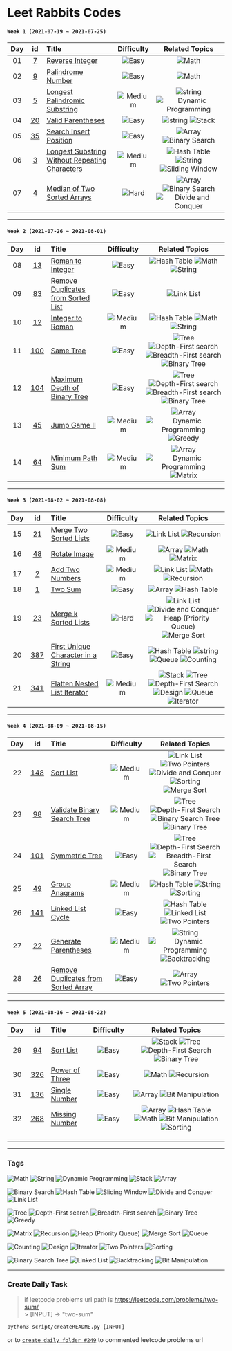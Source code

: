 # Leet Rabbits Codes

#### `Week 1 (2021-07-19 ~ 2021-07-25)`

[7]: https://leetcode.com/problems/reverse-integer/
[9]: https://leetcode.com/problems/palindrome-number/
[5]: https://leetcode.com/problems/palindrome-number/
[20]: https://leetcode.com/problems/valid-parentheses/
[35]: https://leetcode.com/problems/search-insert-position/
[3]: https://leetcode.com/problems/longest-substring-without-repeating-characters/
[4]: https://leetcode.com/problems/median-of-two-sorted-arrays/

| Day |    id    | Title                                                                     |    Difficulty     |                                      Related Topics                                       |
| :-: | :------: | :------------------------------------------------------------------------ | :---------------: | :---------------------------------------------------------------------------------------: |
| 01  |  [7][7]  | [Reverse Integer](<./2021-07-19%20(day1)>)                                |   ![Easy][easy]   |                                       ![Math][math]                                       |
| 02  |  [9][9]  | [Palindrome Number](<./2021-07-20%20(day2)>)                              |   ![Easy][easy]   |                                       ![Math][math]                                       |
| 03  |  [5][5]  | [Longest Palindromic Substring](<./2021-07-21%20(day3)>)                  | ![Medium][medium] |               ![string][string] ![Dynamic Programming][dynamic-programming]               |
| 04  | [20][20] | [Valid Parentheses](<./2021-07-22%20(day4)>)                              |   ![Easy][easy]   |                             ![string][string] ![Stack][stack]                             |
| 05  | [35][35] | [Search Insert Position](<./2021-07-23%20(day5)>)                         |   ![Easy][easy]   |                      ![Array][array] ![Binary Search][binary-search]                      |
| 06  |  [3][3]  | [Longest Substring Without Repeating Characters](<./2021-07-24%20(day6)>) | ![Medium][medium] |       ![Hash Table][hash-table] ![String][string] ![Sliding Window][sliding-window]       |
| 07  |  [4][4]  | [Median of Two Sorted Arrays](<./2021-07-25%20(day7)>)                    |   ![Hard][hard]   | ![Array][array] ![Binary Search][binary-search] ![Divide and Conquer][divide-and-conquer] |

---

#### `Week 2 (2021-07-26 ~ 2021-08-01)`

[13]: https://leetcode.com/problems/roman-to-integer/
[64]: https://leetcode.com/problems/minimum-path-sum/
[45]: https://leetcode.com/problems/jump-game-ii/
[83]: https://leetcode.com/problems/remove-duplicates-from-sorted-list/
[12]: https://leetcode.com/problems/integer-to-roman/
[100]: https://leetcode.com/problems/same-tree/
[104]: https://leetcode.com/problems/maximum-depth-of-binary-tree/

| Day |     id     | Title                                                         |    Difficulty     |                                                          Related Topics                                                           |
| :-: | :--------: | :------------------------------------------------------------ | :---------------: | :-------------------------------------------------------------------------------------------------------------------------------: |
| 08  |  [13][13]  | [Roman to Integer](<./2021-07-26%20(day8)>)                   |   ![Easy][easy]   |                                     ![Hash Table][hash-table] ![Math][math] ![String][string]                                     |
| 09  |  [83][83]  | [Remove Duplicates from Sorted List](<./2021-07-27%20(day9)>) |   ![Easy][easy]   |                                                      ![Link List][link-list]                                                      |
| 10  |  [12][12]  | [Integer to Roman](<./2021-07-28%20(day10)>)                  | ![Medium][medium] |                                     ![Hash Table][hash-table] ![Math][math] ![String][string]                                     |
| 11  | [100][100] | [Same Tree](<./2021-07-29%20(day11)>)                         |   ![Easy][easy]   | ![Tree][tree] ![Depth-First search][depth-first-search] ![Breadth-First search][breadth-first-search] ![Binary Tree][binary-tree] |
| 12  | [104][104] | [Maximum Depth of Binary Tree](<./2021-07-30%20(day12)>)      |   ![Easy][easy]   | ![Tree][tree] ![Depth-First search][depth-first-search] ![Breadth-First search][breadth-first-search] ![Binary Tree][binary-tree] |
| 13  |  [45][45]  | [Jump Game II](<./2021-07-31%20(day13)>)                      | ![Medium][medium] |                           ![Array][array] ![Dynamic Programming][dynamic-programming] ![Greedy][greedy]                           |
| 14  |  [64][64]  | [Minimum Path Sum](<./2021-08-01%20(day14)>)                  | ![Medium][medium] |                           ![Array][array] ![Dynamic Programming][dynamic-programming] ![Matrix][matrix]                           |

---

#### `Week 3 (2021-08-02 ~ 2021-08-08)`

[1]: https://leetcode.com/problems/two-sum/
[2]: https://leetcode.com/problems/add-two-numbers/
[21]: https://leetcode.com/problems/merge-two-sorted-lists/
[48]: https://leetcode.com/problems/rotate-image/
[23]: https://leetcode.com/problems/merge-k-sorted-lists/
[341]: https://leetcode.com/problems/flatten-nested-list-iterator/
[387]: https://leetcode.com/problems/first-unique-character-in-a-string/

| Day |     id     | Title                                                          |    Difficulty     |                                                              Related Topics                                                               |
| :-: | :--------: | :------------------------------------------------------------- | :---------------: | :---------------------------------------------------------------------------------------------------------------------------------------: |
| 15  |  [21][21]  | [Merge Two Sorted Lists](<./2021-08-02%20(day15)>)             |   ![Easy][easy]   |                                              ![Link List][link-list] ![Recursion][recursion]                                              |
| 16  |  [48][48]  | [Rotate Image](<./2021-08-03%20(day16)>)                       | ![Medium][medium] |                                              ![Array][array] ![Math][math] ![Matrix][matrix]                                              |
| 17  |   [2][2]   | [Add Two Numbers](<./2021-08-04%20(day17)>)                    | ![Medium][medium] |                                       ![Link List][link-list] ![Math][math] ![Recursion][recursion]                                       |
| 18  |   [1][1]   | [Two Sum](<./2021-08-05%20(day18)>)                            |   ![Easy][easy]   |                                                 ![Array][array] ![Hash Table][hash-table]                                                 |
| 19  |  [23][23]  | [Merge k Sorted Lists](<./2021-08-06%20(day19)>)               |   ![Hard][hard]   | ![Link List][link-list] ![Divide and Conquer][divide-and-conquer] ![Heap (Priority Queue)][heap-priority-queue] ![Merge Sort][merge-sort] |
| 20  | [387][387] | [First Unique Character in a String](<./2021-08-07%20(day20)>) |   ![Easy][easy]   |                             ![Hash Table][hash-table] ![string][string] ![Queue][queue] ![Counting][counting]                             |
| 21  | [341][341] | [Flatten Nested List Iterator](<./2021-08-08%20(day21)>)       | ![Medium][medium] |      ![Stack][stack] ![Tree][tree] ![Depth-First Search][depth-first-search] ![Design][design] ![Queue][queue] ![Iterator][iterator]      |

---

#### `Week 4 (2021-08-09 ~ 2021-08-15)`

[148]: https://leetcode.com/problems/sort-list/
[98]: https://leetcode.com/problems/validate-binary-search-tree/
[101]: https://leetcode.com/problems/symmetric-tree/
[49]: https://leetcode.com/problems/group-anagrams/
[141]: https://leetcode.com/problems/linked-list-cycle/
[22]: https://leetcode.com/problems/generate-parentheses/
[26]: https://leetcode.com/problems/remove-duplicates-from-sorted-array/

| Day |     id     | Title                                                           |    Difficulty     |                                                                Related Topics                                                                 |
| :-: | :--------: | :-------------------------------------------------------------- | :---------------: | :-------------------------------------------------------------------------------------------------------------------------------------------: |
| 22  | [148][148] | [Sort List](<./2021-08-09%20(day22)>)                           | ![Medium][medium] | ![Link List][link-list] ![Two Pointers][two-pointers] ![Divide and Conquer][divide-and-conquer] ![Sorting][sorting] ![Merge Sort][merge-sort] |
| 23  |  [98][98]  | [Validate Binary Search Tree](<./2021-08-10%20(day23)>)         | ![Medium][medium] |         ![Tree][tree] ![Depth-First Search][depth-first-search] ![Binary Search Tree][binary-search-tree] ![Binary Tree][binary-tree]         |
| 24  | [101][101] | [Symmetric Tree](<./2021-08-11%20(day24)>)                      |   ![Easy][easy]   |       ![Tree][tree] ![Depth-First Search][depth-first-search] ![Breadth-First Search][breadth-first-search] ![Binary Tree][binary-tree]       |
| 25  |  [49][49]  | [Group Anagrams](<./2021-08-12%20(day25)>)                      | ![Medium][medium] |                                        ![Hash Table][hash-table] ![String][string] ![Sorting][sorting]                                        |
| 26  | [141][141] | [Linked List Cycle](<./2021-08-13%20(day26)>)                   |   ![Easy][easy]   |                              ![Hash Table][hash-table] ![Linked List][linked-list] ![Two Pointers][two-pointers]                              |
| 27  |  [22][22]  | [Generate Parentheses](<./2021-08-14%20(day27)>)                | ![Medium][medium] |                          ![String][string] ![Dynamic Programming][dynamic-programming] ![Backtracking][backtracking]                          |
| 28  |  [26][26]  | [Remove Duplicates from Sorted Array](<./2021-08-15%20(day28)>) |   ![Easy][easy]   |                                                 ![Array][array] ![Two Pointers][two-pointers]                                                 |

---

#### `Week 5 (2021-08-16 ~ 2021-08-22)`

[94]: https://leetcode.com/problems/binary-tree-inorder-traversal/
[326]: https://leetcode.com/problems/power-of-three/
[136]: https://leetcode.com/problems/single-number/
[268]: https://leetcode.com/problems/missing-number/

| Day |     id     | Title                                      |  Difficulty   |                                                  Related Topics                                                   |
| :-: | :--------: | :----------------------------------------- | :-----------: | :---------------------------------------------------------------------------------------------------------------: |
| 29  |  [94][94]  | [Sort List](<./2021-08-16%20(day29)>)      | ![Easy][easy] |        ![Stack][stack] ![Tree][tree] ![Depth-First Search][depth-first-search] ![Binary Tree][binary-tree]        |
| 30  | [326][326] | [Power of Three](<./2021-08-17%20(day30)>) | ![Easy][easy] |                                       ![Math][math] ![Recursion][recursion]                                       |
| 31  | [136][136] | [Single Number](<./2021-08-18%20(day31)>)  | ![Easy][easy] |                               ![Array][array] ![Bit Manipulation][bit-manipulation]                               |
| 32  | [268][268] | [Missing Number](<./2021-08-19%20(day32)>) | ![Easy][easy] | ![Array][array] ![Hash Table][hash-table] ![Math][math] ![Bit Manipulation][bit-manipulation] ![Sorting][sorting] |
|     |            |                                            |               |                                                                                                                   |
|     |            |                                            |               |                                                                                                                   |
|     |            |                                            |               |                                                                                                                   |

---

[easy]: https://img.shields.io/badge/-Easy-brightgreen
[medium]: https://img.shields.io/badge/-Medium-orange
[hard]: https://img.shields.io/badge/-Hard-red

### Tags

[math]: https://img.shields.io/badge/-Math-FFCDD2
[string]: https://img.shields.io/badge/-String-F8BBD0
[dynamic-programming]: https://img.shields.io/badge/-Dynamic%20Programming-E1BEE7
[stack]: https://img.shields.io/badge/-Stack-D1C4E9
[array]: https://img.shields.io/badge/-Array-C5CAE9
[binary-search]: https://img.shields.io/badge/-Binary%20Search-BBDEFB
[hash-table]: https://img.shields.io/badge/-Hash%20Table-B3E5FC
[sliding-window]: https://img.shields.io/badge/-Sliding%20Window-B2EBF2
[divide-and-conquer]: https://img.shields.io/badge/-Divide%20and%20Conquer-B2DFDB
[link-list]: https://img.shields.io/badge/-Link%20List-C8E6C9
[tree]: https://img.shields.io/badge/-Tree-DCEDC8
[depth-first-search]: https://img.shields.io/badge/-Depth%20First%20Search-F0F4C3
[breadth-first-search]: https://img.shields.io/badge/-Breadth%20First%20Search-FFF9C4
[binary-tree]: https://img.shields.io/badge/-Binary%20Tree-FFECB3
[greedy]: https://img.shields.io/badge/-Greedy-FFE0B2
[matrix]: https://img.shields.io/badge/-Matrix-FFCCBC
[recursion]: https://img.shields.io/badge/-Recursion-D7CCC8
[heap-priority-queue]: https://img.shields.io/badge/-Heap%20(Priority%20Queue)-F5F5F5
[merge-sort]: https://img.shields.io/badge/-Merge%20Sort-CFD8DC
[queue]: https://img.shields.io/badge/-Queue-FFFFFF
[counting]: https://img.shields.io/badge/-Counting-EF9A9A
[design]: https://img.shields.io/badge/-Design-F48FB1
[iterator]: https://img.shields.io/badge/-Iterator-CE93D8
[two-pointers]: https://img.shields.io/badge/-Two%20Pointers-B39DDB
[sorting]: https://img.shields.io/badge/-Sorting-9FA8DA
[binary-search-tree]: https://img.shields.io/badge/-Binary%20Search%20Tree-90CAF9
[linked-list]: https://img.shields.io/badge/-Linked%20List-81D4FA
[backtracking]: https://img.shields.io/badge/-Backtracking-80DEEA
[bit-manipulation]: https://img.shields.io/badge/-Bit%20Manipulation-80CBC4

![Math][math]
![String][string]
![Dynamic Programming][dynamic-programming]
![Stack][stack]
![Array][array]

![Binary Search][binary-search]
![Hash Table][hash-table]
![Sliding Window][sliding-window]
![Divide and Conquer][divide-and-conquer]
![Link List][link-list]

![Tree][tree]
![Depth-First search][depth-first-search]
![Breadth-First search][breadth-first-search]
![Binary Tree][binary-tree]
![Greedy][greedy]

![Matrix][matrix]
![Recursion][recursion]
![Heap (Priority Queue)][heap-priority-queue]
![Merge Sort][merge-sort]
![Queue][queue]

![Counting][counting]
![Design][design]
![Iterator][iterator]
![Two Pointers][two-pointers]
![Sorting][sorting]

![Binary Search Tree][binary-search-tree]
![Linked List][linked-list]
![Backtracking][backtracking]
![Bit Manipulation][bit-manipulation]

---

### Create Daily Task

> if leetcode problems url path is https://leetcode.com/problems/two-sum/<br> > [INPUT] -> "two-sum"

```
python3 script/createREADME.py [INPUT]
```

or to [`create daily folder #249`](https://github.com/Rabbittee/leet-codes/issues/249)
to commented leetcode problems url
